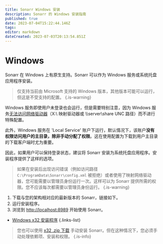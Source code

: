 ```yaml
---
title: Sonarr Windows 安装
description: Sonarr 的 Windows 安装指南
published: true
date: 2023-07-04T15:22:44.146Z
tags: 
editor: markdown
dateCreated: 2023-07-03T20:13:54.851Z
---
```


# Windows

Sonarr 在 Windows 上有原生支持。Sonarr 可以作为 Windows 服务或系统托盘应用程序安装。

> 仅支持当前由 Microsoft 支持的 Windows 版本，其他版本可能可以运行，但这是不受支持的配置。
{.is-warning}

Windows 服务即使用户未登录也会运行，但是需要特别注意，因为 Windows 服务[无法访问网络驱动器](https://learn.microsoft.com/en-us/windows/win32/services/services-and-redirected-drives)（X:\ 映射驱动器或 \\\server\share UNC 路径）而不进行特殊配置。

此外，Windows 服务在 'Local Service' 账户下运行，默认情况下，该账户**没有权限访问用户的主目录，除非手动分配了权限**。这在使用配置为下载到用户主目录的下载客户端时尤为重要。

因此，如果用户可以保持登录状态，建议将 Sonarr 安装为系统托盘应用程序。安装程序提供了这样的选项。

> 如果在安装后出现访问错误（例如访问路径 `C:\ProgramData\Sonarr\config.xml` 被拒绝）或者使用了映射网络驱动器，您可能需要以管理员身份运行一次。这样可以为 Sonarr 提供所需的权限。您不应该每次都需要以管理员身份运行。
{.is-warning}

1. 下载与您的架构相对应的最新版本的 Sonarr，链接如下。
1. 运行安装程序。
1. 浏览到 <http://localhost:8989> 开始使用 Sonarr。

- [Windows x32 安装程序](https://services.sonarr.tv/v1/download/main/latest?version=3&os=windows&installer=true)
{.links-list}

> 您也可以使用 [x32 .zip 下载](https://services.sonarr.tv/v1/download/main/latest?version=3&os=windows) 手动安装 Sonarr。但在这种情况下，您必须手动处理依赖项、安装和权限。
{.is-info}